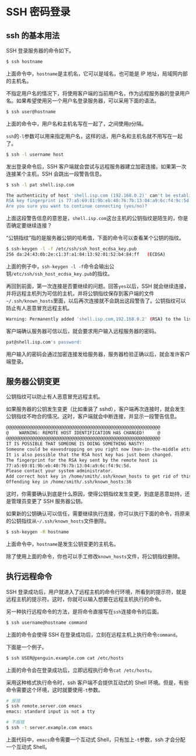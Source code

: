 # SSH 密码登录

## ssh 的基本用法

SSH 登录服务器的命令如下。

```bash
$ ssh hostname
```

上面命令中，`hostname`是主机名，它可以是域名，也可能是 IP 地址，局域网内部的主机名。

不指定用户名的情况下，将使用客户端的当前用户名，作为远程服务器的登录用户名。如果希望使用另一个用户名登录服务器，可以采用下面的语法。

```bash
$ ssh user@hostname
```

上面的命令中，用户名和主机名写在一起了，之间使用`@`分隔。

`ssh`的`-l`参数可以用来指定用户名，这样的话，用户名和主机名就不用写在一起了。

```bash
$ ssh -l username host
```

发出登录命令后，SSH 客户端就会尝试与远程服务器建立加密连接。如果第一次连接某个主机，SSH 会跳出一段警告信息。

```bash
$ ssh -l pat shell.isp.com

The authenticity of host 'shell.isp.com (192.168.0.2)' can't be established.
RSA key fingerprint is 77:a5:69:81:9b:eb:40:76:7b:13:04:a9:6c:f4:9c:5d.
Are you sure you want to continue connecting (yes/no)?
```

上面这段警告信息的意思是，`shell.isp.com`这台主机的公钥指纹是陌生的，你是否确定要继续连接？

“公钥指纹”指的是服务器公钥的哈希值，下面的命令可以查看某个公钥的指纹。

```bash
$ ssh-keygen -l -f /etc/ssh/ssh_host_ecdsa_key.pub
256 da:24:43:0b:2e:c1:3f:a1:84:13:92:01:52:b4:84:ff   (ECDSA)
```

上面的例子中，`ssh-keygen -l -f`命令会输出公钥`/etc/ssh/ssh_host_ecdsa_key.pub`的指纹。

再回到前面，第一次连接是否要继续的问题。回答`yes`以后，SSH 就会继续连接，并将远程主机列为可信的主机，并将公钥指纹保存到客户端的文件`~/.ssh/known_hosts`里面，以后再次连接就不会跳出这段警告了。公钥指纹可以防止有人恶意冒充远程主机。

```bash
Warning: Permanently added 'shell.isp.com,192.168.0.2' (RSA) to the list of known hosts
```

客户端确认服务器可信以后，就会要求用户输入远程服务器的密码。

```bash
pat@shell.isp.com's password:
```

用户输入的密码会通过加密连接发给服务器，服务器检验正确以后，就会准许客户端登录。

## 服务器公钥变更

公钥指纹可以防止有人恶意冒充远程主机。

如果服务器的公钥发生变更（比如重装了 sshd），客户端再次连接时，就会发生公钥指纹不吻合的情况。这时，客户端就会中断连接，并显示一段警告信息。

```bash
@@@@@@@@@@@@@@@@@@@@@@@@@@@@@@@@@@@@@@@@@@@@@@@@@@@@@@@@@@@
@    WARNING: REMOTE HOST IDENTIFICATION HAS CHANGED!     @
@@@@@@@@@@@@@@@@@@@@@@@@@@@@@@@@@@@@@@@@@@@@@@@@@@@@@@@@@@@
IT IS POSSIBLE THAT SOMEONE IS DOING SOMETHING NASTY!
Someone could be eavesdropping on you right now (man-in-the-middle attack)!
It is also possible that the RSA host key has just been changed.
The fingerprint for the RSA key sent by the remote host is
77:a5:69:81:9b:eb:40:76:7b:13:04:a9:6c:f4:9c:5d.
Please contact your system administrator.
Add correct host key in /home/smith/.ssh/known_hosts to get rid of this message.
Offending key in /home/smith/.ssh/known_hosts:36
```

这时，你需要确认到底是什么原因，使得公钥指纹发生变更，到底是恶意劫持，还是管理员变更了 SSH 服务器公钥。

如果新的公钥确认可以信任，需要继续执行连接，你可以执行下面的命令，将原来的公钥指纹从`~/.ssh/known_hosts`文件删除。

```bash
$ ssh-keygen -R hostname
```

上面命令中，`hostname`是发生公钥变更的主机名。

除了使用上面的命令，你也可以手工修改`known_hosts`文件，将公钥指纹删除。

## 执行远程命令

SSH 登录成功后，用户就进入了远程主机的命令行环境，所看到的提示符，就是远程主机的提示符。这时，你就可以输入想要在远程主机执行的命令。

另一种执行远程命令的方法，是将命令直接写在`ssh`连接命令的后面。

```bash
$ ssh username@hostname command
```

上面的命令会使得 SSH 在登录成功后，立刻在远程主机上执行命令`command`。

下面是一个例子。

```bash
$ ssh USER@penguin.example.com cat /etc/hosts
```

上面的命令会在登录成功后，立即远程执行命令`cat /etc/hosts`。

采用这种格式执行命令时，ssh 客户端不会提供互动式的 Shell 环境。但是，有些命令需要这个环境，这时就要使用`-t`参数。

```bash
# 报错
$ ssh remote.server.com emacs
emacs: standard input is not a tty

# 不报错
$ ssh -t server.example.com emacs
```

上面代码中，`emacs`命令需要一个互动式 Shell，只有加上`-t`参数，ssh 才会分配一个互动式 Shell。

